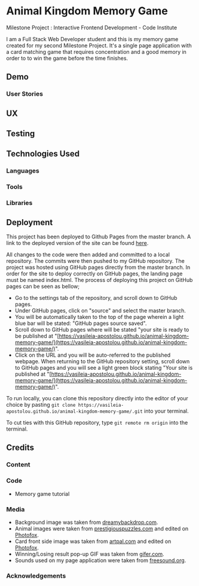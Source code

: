 # Animal Kingdom Memory Game 
Milestone Project : Interactive Frontend Development - Code Institute 

I am a Full Stack Web Developer student and this is my memory game created for my second Milestone Project. It's a single page application with a card matching game that requires concentration and a good memory in order to to win the game before the time finishes.
## Demo 
### User Stories 
## UX

## Testing 

## Technologies Used 
### Languages
### Tools 
### Libraries 

## Deployment 
This project has been deployed to Github Pages from the master branch. A link to the deployed version of the site can be found [here](https://vasileia-apostolou.github.io/animal-kingdom-memory-game/).

All changes to the code were then added and committed to a local repository. The commits were then pushed to my GitHub repository. The project was hosted using GitHub pages directly from the master branch. In order for the site to deploy correctly on GitHub pages, the landing page must be named index.html. The process of deploying this project on GitHub pages can be seen as bellow; 

* Go to the settings tab of the repository, and scroll down to GitHub pages.
* Under GitHub pages, click on "source" and select the master branch.
* You will be automatically taken to the top of the page wherein a light blue bar will be stated: "GitHub pages source saved".
*  Scroll down to GitHub pages where will be stated "your site is ready to be published at "[https://vasileia-apostolou.github.io/animal-kingdom-memory-game/](https://vasileia-apostolou.github.io/animal-kingdom-memory-game/)".
* Click on the URL and you will be auto-referred to the published webpage. When returning to the GitHub repository setting, scroll down to GitHub pages and you will see a light green block stating "Your site is published at "[https://vasileia-apostolou.github.io/animal-kingdom-memory-game/](https://vasileia-apostolou.github.io/animal-kingdom-memory-game/)".

To run locally, you can clone this repository directly into the editor of your choice by pasting `git clone https://vasileia-apostolou.github.io/animal-kingdom-memory-game/.git` into your terminal. 

To cut ties with this GitHub repository, type `git remote rm origin` into the terminal.


## Credits 
### Content
### Code
* Memory game tutorial 
### Media
* Background image was taken from [dreamybackdrop.com](https://www.dreamybackdrop.com).
* Animal images were taken from [prestigiouspuzzles.com](https://www.prestigiouspuzzles.com/) and edited on [Photofox](http://www.photofoxapp.com/).
* Card front side image was taken from [artpal.com](https://www.artpal.com/) and edited on [Photofox](http://www.photofoxapp.com/).
* Winning/Losing result pop-up GIF was taken from [gifer.com](https://gifer.com/en/).
* Sounds used on my page application were taken from [freesound.org](https://freesound.org/).
### Acknowledgements